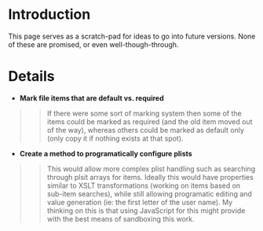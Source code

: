 # Introduction #

This page serves as a scratch-pad for ideas to go into future versions. None of these are promised, or even well-though-through.

# Details #

  * **Mark file items that are default vs. required**
> > If there were some sort of marking system then some of the items could be marked as required (and the old item moved out of the way), whereas others could be marked as default only (only copy it if nothing exists at that spot).

  * **Create a method to programatically configure plists**
> > This would allow more complex plist handling such as searching through plsit arrays for items. Ideally this would have properties similar to XSLT transformations (working on items based on sub-item searches), while still allowing programatic editing and value generation (ie: the first letter of the user name). My thinking on this is that using JavaScript for this might provide with the best means of sandboxing this work.